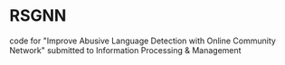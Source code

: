 # RSGNN
code for "Improve Abusive Language Detection with Online Community Network" submitted to Information Processing &amp; Management
